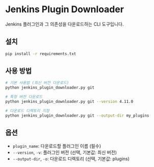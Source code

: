 # Jenkins Plugin Downloader

Jenkins 플러그인과 그 의존성을 다운로드하는 CLI 도구입니다.

## 설치

```bash
pip install -r requirements.txt
```

## 사용 방법

```bash
# 기본 사용법 (최신 버전 다운로드)
python jenkins_plugin_downloader.py git

# 특정 버전 다운로드
python jenkins_plugin_downloader.py git --version 4.11.0

# 다운로드 디렉토리 지정
python jenkins_plugin_downloader.py git --output-dir my_plugins
```

## 옵션

- `plugin_name`: 다운로드할 플러그인 이름 (필수)
- `--version`, `-v`: 플러그인 버전 (선택, 기본값: 최신 버전)
- `--output-dir`, `-o`: 다운로드 디렉토리 (선택, 기본값: plugins)